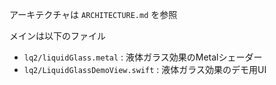 アーキテクチャは `ARCHITECTURE.md` を参照

メインは以下のファイル
* `lq2/liquidGlass.metal` : 液体ガラス効果のMetalシェーダー
* `lq2/LiquidGlassDemoView.swift` : 液体ガラス効果のデモ用UI
